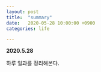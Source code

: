 ```yaml
---
layout: post
title:  "summary"
date:   2020-05-28 10:00:00 +0900
categories: life

---
```


**2020.5.28**


하루 일과를 정리해본다.
